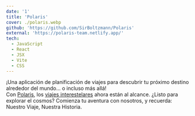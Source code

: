 ```yaml
---
date: '1'
title: 'Polaris'
cover: ./polaris.webp
github: 'https://github.com/SirBoltzmann/Polaris'
external: 'https://polaris-team.netlify.app/'
tech:
  - JavaScript
  - React
  - JSX
  - Vite
  - CSS
---
```


¡Una aplicación de planificación de viajes para descubrir tu próximo destino alrededor del mundo... o incluso más allá!  
Con [Polaris](https://polaris-team.netlify.app/), los [viajes interestelares](https://es.wikipedia.org/wiki/Viaje_interestelar) ahora están al alcance. ¿Listo para explorar el cosmos? Comienza tu aventura con nosotros, y recuerda: Nuestro Viaje, Nuestra Historia.
